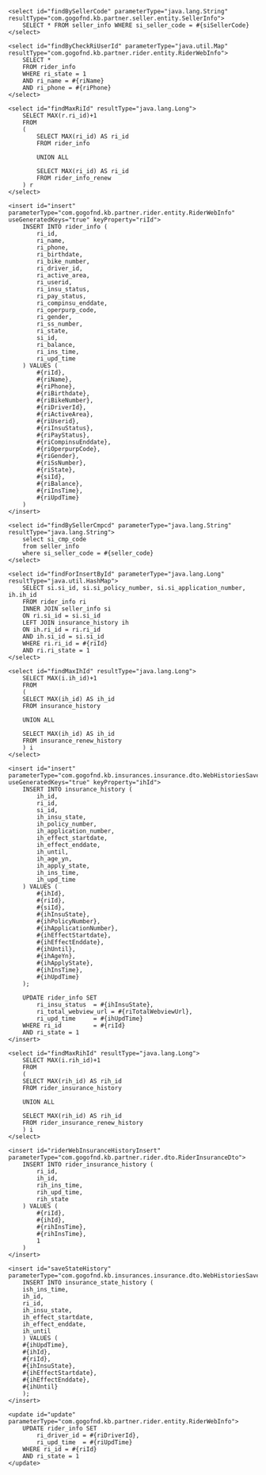     <select id="findBySellerCode" parameterType="java.lang.String" resultType="com.gogofnd.kb.partner.seller.entity.SellerInfo">
        SELECT * FROM seller_info WHERE si_seller_code = #{siSellerCode}
    </select>

    <select id="findByCheckRiUserId" parameterType="java.util.Map" resultType="com.gogofnd.kb.partner.rider.entity.RiderWebInfo">
        SELECT *
        FROM rider_info
        WHERE ri_state = 1
        AND ri_name = #{riName}
        AND ri_phone = #{riPhone}
    </select>

    <select id="findMaxRiId" resultType="java.lang.Long">
        SELECT MAX(r.ri_id)+1
        FROM
        (
            SELECT MAX(ri_id) AS ri_id
            FROM rider_info

            UNION ALL

            SELECT MAX(ri_id) AS ri_id
            FROM rider_info_renew
        ) r
    </select>

    <insert id="insert" parameterType="com.gogofnd.kb.partner.rider.entity.RiderWebInfo" useGeneratedKeys="true" keyProperty="riId">
        INSERT INTO rider_info (
            ri_id,
            ri_name,
            ri_phone,
            ri_birthdate,
            ri_bike_number,
            ri_driver_id,
            ri_active_area,
            ri_userid,
            ri_insu_status,
            ri_pay_status,
            ri_compinsu_enddate,
            ri_operpurp_code,
            ri_gender,
            ri_ss_number,
            ri_state,
            si_id,
            ri_balance,
            ri_ins_time,
            ri_upd_time
        ) VALUES (
            #{riId},
            #{riName},
            #{riPhone},
            #{riBirthdate},
            #{riBikeNumber},
            #{riDriverId},
            #{riActiveArea},
            #{riUserid},
            #{riInsuStatus},
            #{riPayStatus},
            #{riCompinsuEnddate},
            #{riOperpurpCode},
            #{riGender},
            #{riSsNumber},
            #{riState},
            #{siId},
            #{riBalance},
            #{riInsTime},
            #{riUpdTime}
        )
    </insert>

    <select id="findBySellerCmpcd" parameterType="java.lang.String" resultType="java.lang.String">
        select si_cmp_code
        from seller_info
        where si_seller_code = #{seller_code}
    </select>

    <select id="findForInsertById" parameterType="java.lang.Long" resultType="java.util.HashMap">
        SELECT si.si_id, si.si_policy_number, si.si_application_number, ih.ih_id
        FROM rider_info ri
        INNER JOIN seller_info si
        ON ri.si_id = si.si_id
        LEFT JOIN insurance_history ih
        ON ih.ri_id = ri.ri_id
        AND ih.si_id = si.si_id
        WHERE ri.ri_id = #{riId}
        AND ri.ri_state = 1
    </select>

    <select id="findMaxIhId" resultType="java.lang.Long">
        SELECT MAX(i.ih_id)+1
        FROM
        (
        SELECT MAX(ih_id) AS ih_id
        FROM insurance_history

        UNION ALL

        SELECT MAX(ih_id) AS ih_id
        FROM insurance_renew_history
        ) i
    </select>

    <insert id="insert" parameterType="com.gogofnd.kb.insurances.insurance.dto.WebHistoriesSaveDto" useGeneratedKeys="true" keyProperty="ihId">
        INSERT INTO insurance_history (
            ih_id,
            ri_id,
            si_id,
            ih_insu_state,
            ih_policy_number,
            ih_application_number,
            ih_effect_startdate,
            ih_effect_enddate,
            ih_until,
            ih_age_yn,
            ih_apply_state,
            ih_ins_time,
            ih_upd_time
        ) VALUES (
            #{ihId},
            #{riId},
            #{siId},
            #{ihInsuState},
            #{ihPolicyNumber},
            #{ihApplicationNumber},
            #{ihEffectStartdate},
            #{ihEffectEnddate},
            #{ihUntil},
            #{ihAgeYn},
            #{ihApplyState},
            #{ihInsTime},
            #{ihUpdTime}
        );

        UPDATE rider_info SET
            ri_insu_status  = #{ihInsuState},
            ri_total_webview_url = #{riTotalWebviewUrl},
            ri_upd_time     = #{ihUpdTime}
        WHERE ri_id         = #{riId}
        AND ri_state = 1
    </insert>

    <select id="findMaxRihId" resultType="java.lang.Long">
        SELECT MAX(i.rih_id)+1
        FROM
        (
        SELECT MAX(rih_id) AS rih_id
        FROM rider_insurance_history

        UNION ALL

        SELECT MAX(rih_id) AS rih_id
        FROM rider_insurance_renew_history
        ) i
    </select>

    <insert id="riderWebInsuranceHistoryInsert" parameterType="com.gogofnd.kb.partner.rider.dto.RiderInsuranceDto">
        INSERT INTO rider_insurance_history (
            ri_id,
            ih_id,
            rih_ins_time,
            rih_upd_time,
            rih_state
        ) VALUES (
            #{riId},
            #{ihId},
            #{rihInsTime},
            #{rihInsTime},
            1
        )
    </insert>

    <insert id="saveStateHistory" parameterType="com.gogofnd.kb.insurances.insurance.dto.WebHistoriesSaveDto">
        INSERT INTO insurance_state_history (
        ish_ins_time,
        ih_id,
        ri_id,
        ih_insu_state,
        ih_effect_startdate,
        ih_effect_enddate,
        ih_until
        ) VALUES (
        #{ihUpdTime},
        #{ihId},
        #{riId},
        #{ihInsuState},
        #{ihEffectStartdate},
        #{ihEffectEnddate},
        #{ihUntil}
        );
    </insert>

    <update id="update" parameterType="com.gogofnd.kb.partner.rider.entity.RiderWebInfo">
        UPDATE rider_info SET
            ri_driver_id = #{riDriverId},
            ri_upd_time  = #{riUpdTime}
        WHERE ri_id = #{riId}
        AND ri_state = 1
    </update>
